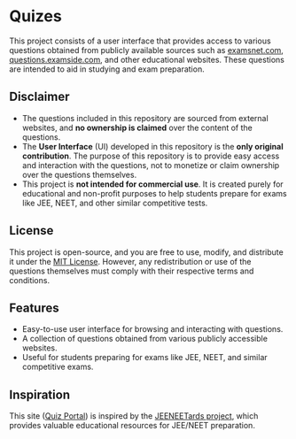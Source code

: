 # Quizes

This project consists of a user interface that provides access to various questions obtained from publicly available sources such as [examsnet.com](https://www.examsnet.com), [questions.examside.com](https://www.questions.examside.com), and other educational websites. These questions are intended to aid in studying and exam preparation.

## Disclaimer

- The questions included in this repository are sourced from external websites, and **no ownership is claimed** over the content of the questions.
- The **User Interface** (UI) developed in this repository is the **only original contribution**. The purpose of this repository is to provide easy access and interaction with the questions, not to monetize or claim ownership over the questions themselves.
- This project is **not intended for commercial use**. It is created purely for educational and non-profit purposes to help students prepare for exams like JEE, NEET, and other similar competitive tests.

## License

This project is open-source, and you are free to use, modify, and distribute it under the [MIT License](LICENSE). However, any redistribution or use of the questions themselves must comply with their respective terms and conditions.

## Features

- Easy-to-use user interface for browsing and interacting with questions.
- A collection of questions obtained from various publicly accessible websites.
- Useful for students preparing for exams like JEE, NEET, and similar competitive exams.

## Inspiration

This site ([Quiz Portal](https://itzfew.github.io/Quizes/)) is inspired by the [JEENEETards project](https://github.com/skndash96/jeeneetards), which provides valuable educational resources for JEE/NEET preparation.


